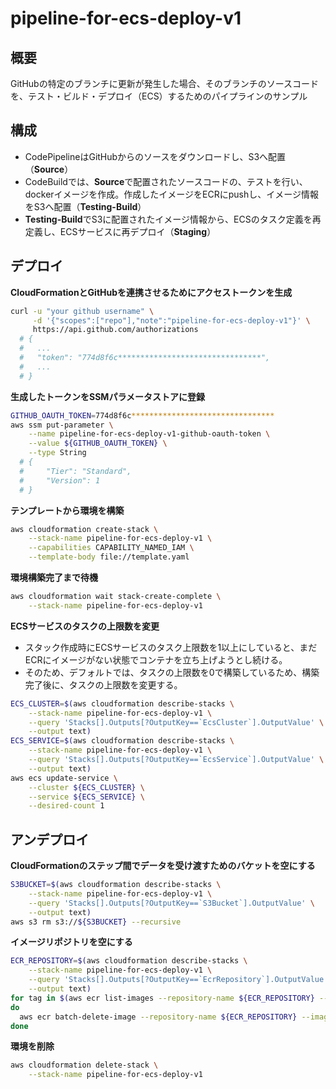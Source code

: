 # pipeline-for-ecs-deploy-v1

## 概要

GitHubの特定のブランチに更新が発生した場合、そのブランチのソースコードを、テスト・ビルド・デプロイ（ECS）するためのパイプラインのサンプル

## 構成

- CodePipelineはGitHubからのソースをダウンロードし、S3へ配置（**Source**）
- CodeBuildでは、**Source**で配置されたソースコードの、テストを行い、dockerイメージを作成。作成したイメージをECRにpushし、イメージ情報をS3へ配置（**Testing-Build**）
- **Testing-Build**でS3に配置されたイメージ情報から、ECSのタスク定義を再定義し、ECSサービスに再デプロイ（**Staging**）

## デプロイ

**CloudFormationとGitHubを連携させるためにアクセストークンを生成**

```sh
curl -u "your github username" \
     -d '{"scopes":["repo"],"note":"pipeline-for-ecs-deploy-v1"}' \
     https://api.github.com/authorizations
  # {
  #   ...
  #   "token": "774d8f6c********************************",
  #   ...
  # }
```

**生成したトークンをSSMパラメータストアに登録**

```sh
GITHUB_OAUTH_TOKEN=774d8f6c********************************
aws ssm put-parameter \
    --name pipeline-for-ecs-deploy-v1-github-oauth-token \
    --value ${GITHUB_OAUTH_TOKEN} \
    --type String
  # {
  #     "Tier": "Standard",
  #     "Version": 1
  # }
```

**テンプレートから環境を構築**

```sh
aws cloudformation create-stack \
    --stack-name pipeline-for-ecs-deploy-v1 \
    --capabilities CAPABILITY_NAMED_IAM \
    --template-body file://template.yaml
```

**環境構築完了まで待機**

```sh
aws cloudformation wait stack-create-complete \
    --stack-name pipeline-for-ecs-deploy-v1
```

**ECSサービスのタスクの上限数を変更**

- スタック作成時にECSサービスのタスク上限数を1以上にしていると、まだECRにイメージがない状態でコンテナを立ち上げようとし続ける。
- そのため、デフォルトでは、タスクの上限数を0で構築しているため、構築完了後に、タスクの上限数を変更する。

```sh
ECS_CLUSTER=$(aws cloudformation describe-stacks \
    --stack-name pipeline-for-ecs-deploy-v1 \
    --query 'Stacks[].Outputs[?OutputKey==`EcsCluster`].OutputValue' \
    --output text)
ECS_SERVICE=$(aws cloudformation describe-stacks \
    --stack-name pipeline-for-ecs-deploy-v1 \
    --query 'Stacks[].Outputs[?OutputKey==`EcsService`].OutputValue' \
    --output text)
aws ecs update-service \
    --cluster ${ECS_CLUSTER} \
    --service ${ECS_SERVICE} \
    --desired-count 1
```

## アンデプロイ

**CloudFormationのステップ間でデータを受け渡すためのバケットを空にする**

```sh
S3BUCKET=$(aws cloudformation describe-stacks \
    --stack-name pipeline-for-ecs-deploy-v1 \
    --query 'Stacks[].Outputs[?OutputKey==`S3Bucket`].OutputValue' \
    --output text)
aws s3 rm s3://${S3BUCKET} --recursive
```

**イメージリポジトリを空にする**

```sh
ECR_REPOSITORY=$(aws cloudformation describe-stacks \
    --stack-name pipeline-for-ecs-deploy-v1 \
    --query 'Stacks[].Outputs[?OutputKey==`EcrRepository`].OutputValue' \
    --output text)
for tag in $(aws ecr list-images --repository-name ${ECR_REPOSITORY} --query 'imageIds[].imageTag' --output text)
do
  aws ecr batch-delete-image --repository-name ${ECR_REPOSITORY} --image-ids imageTag=${tag}
done
```

**環境を削除**

```sh
aws cloudformation delete-stack \
    --stack-name pipeline-for-ecs-deploy-v1
```
